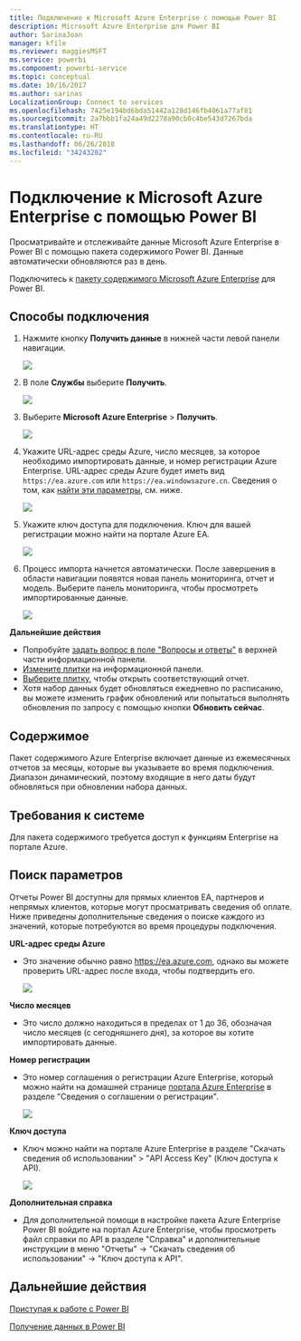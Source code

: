 ```yaml
---
title: Подключение к Microsoft Azure Enterprise с помощью Power BI
description: Microsoft Azure Enterprise для Power BI
author: SarinaJoan
manager: kfile
ms.reviewer: maggiesMSFT
ms.service: powerbi
ms.component: powerbi-service
ms.topic: conceptual
ms.date: 10/16/2017
ms.author: sarinas
LocalizationGroup: Connect to services
ms.openlocfilehash: 7425e194bd6bda51442a128d146fb4061a77af81
ms.sourcegitcommit: 2a7bbb1fa24a49d2278a90cb0c4be543d7267bda
ms.translationtype: HT
ms.contentlocale: ru-RU
ms.lasthandoff: 06/26/2018
ms.locfileid: "34243202"
---
```

# <a name="connect-to-microsoft-azure-enterprise-with-power-bi"></a>Подключение к Microsoft Azure Enterprise с помощью Power BI
Просматривайте и отслеживайте данные Microsoft Azure Enterprise в Power BI с помощью пакета содержимого Power BI. Данные автоматически обновляются раз в день.

Подключитесь к [пакету содержимого Microsoft Azure Enterprise](https://app.powerbi.com/getdata/services/azure-enterprise) для Power BI.

## <a name="how-to-connect"></a>Способы подключения
1. Нажмите кнопку **Получить данные** в нижней части левой панели навигации.
   
    ![](media/service-connect-to-azure-enterprise/getdata.png)
2. В поле **Службы** выберите **Получить**.
   
   ![](media/service-connect-to-azure-enterprise/services.png)
3. Выберите **Microsoft Azure Enterprise** \> **Получить**.
   
   ![](media/service-connect-to-azure-enterprise/mazureenterprise.png)
4. Укажите URL-адрес среды Azure, число месяцев, за которое необходимо импортировать данные, и номер регистрации Azure Enterprise. URL-адрес среды Azure будет иметь вид `https://ea.azure.com` или `https://ea.windowsazure.cn`. Сведения о том, как [найти эти параметры](#FindingParams), см. ниже.
   
    ![](media/service-connect-to-azure-enterprise/params.png)
5. Укажите ключ доступа для подключения. Ключ для вашей регистрации можно найти на портале Azure EA.
   
    ![](media/service-connect-to-azure-enterprise/creds.png)
6. Процесс импорта начнется автоматически. После завершения в области навигации появятся новая панель мониторинга, отчет и модель. Выберите панель мониторинга, чтобы просмотреть импортированные данные.
   
   ![](media/service-connect-to-azure-enterprise/dashboard.png)

**Дальнейшие действия**

* Попробуйте [задать вопрос в поле "Вопросы и ответы"](power-bi-q-and-a.md) в верхней части информационной панели.
* [Измените плитки](service-dashboard-edit-tile.md) на информационной панели.
* [Выберите плитку](service-dashboard-tiles.md), чтобы открыть соответствующий отчет.
* Хотя набор данных будет обновляться ежедневно по расписанию, вы можете изменить график обновлений или попытаться выполнять обновления по запросу с помощью кнопки **Обновить сейчас**.

## <a name="whats-included"></a>Содержимое
Пакет содержимого Azure Enterprise включает данные из ежемесячных отчетов за месяцы, которые вы указываете во время подключения. Диапазон динамический, поэтому входящие в него даты будут обновляться при обновлении набора данных.

## <a name="system-requirements"></a>Требования к системе
Для пакета содержимого требуется доступ к функциям Enterprise на портале Azure.

<a name="FindingParams"></a>

## <a name="finding-parameters"></a>Поиск параметров
Отчеты Power BI доступны для прямых клиентов EA, партнеров и непрямых клиентов, которые могут просматривать сведения об оплате. Ниже приведены дополнительные сведения о поиске каждого из значений, которые потребуются во время процедуры подключения.

**URL-адрес среды Azure**

* Это значение обычно равно https://ea.azure.com, однако вы можете проверить URL-адрес после входа, чтобы подтвердить его.
  
    ![](media/service-connect-to-azure-enterprise/params3.png)

**Число месяцев**

* Это число должно находиться в пределах от 1 до 36, обозначая число месяцев (с сегодняшнего дня), за которое вы хотите импортировать данные.

**Номер регистрации**

* Это номер соглашения о регистрации Azure Enterprise, который можно найти на домашней странице [портала Azure Enterprise](https://ea.azure.com/) в разделе "Сведения о соглашении о регистрации".
  
    ![](media/service-connect-to-azure-enterprise/params2.png)

**Ключ доступа**

* Ключ можно найти на портале Azure Enterprise в разделе "Скачать сведения об использовании" > "API Access Key" (Ключ доступа к API).
  
    ![](media/service-connect-to-azure-enterprise/creds2.png)

**Дополнительная справка**

* Для дополнительной помощи в настройке пакета Azure Enterprise Power BI войдите на портал Azure Enterprise, чтобы просмотреть файл справки по API в разделе "Справка" и дополнительные инструкции в меню "Отчеты" -> "Скачать сведения об использовании" -> "Ключ доступа к API".

## <a name="next-steps"></a>Дальнейшие действия
[Приступая к работе с Power BI](service-get-started.md)

[Получение данных в Power BI](service-get-data.md)

